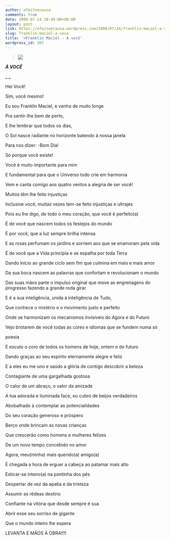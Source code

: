 ```yaml
---
author: efeitoecausa
comments: true
date: 2008-07-24 18:49:00+00:00
layout: post
link: https://efeitoecausa.wordpress.com/2008/07/24/franklin-maciel-a-voce/
slug: franklin-maciel-a-voce
title: '>Franklin Maciel - À você'
wordpress_id: 387
---
```


>[![](http://bp1.blogger.com/_XtLLz2xI81Y/SIjO-TZOP9I/AAAAAAAAANs/wbrHI3B_I68/s320/franklin+maciel.jpg)](http://bp1.blogger.com/_XtLLz2xI81Y/SIjO-TZOP9I/AAAAAAAAANs/wbrHI3B_I68/s1600-h/franklin+maciel.jpg)  


**_À VOCÊ_**

 

**_ _**

 

Hei Você!

 

Sim, você mesmo!

 

Eu sou Franklin Maciel, e venho de muito longe

 

Pra sentir-lhe bem de perto,

 

E lhe lembrar que todos os dias,

 

O Sol nasce radiante no horizonte batendo à nossa janela

 

Para nos dizer: -Bom Dia!

 

Só porque você existe!

 

Você é muito importante para mim

 

E fundamental para que o Universo todo crie em harmonia

 

Vem e canta comigo aos quatro ventos a alegria de ser você!

 

 

Muitos têm lhe feito injustiças

 

Inclusive você, muitas vezes tem-se feito injustiças e ultrajes

 

Pois eu lhe digo, de todo o meu coração, que você é perfeito(a)

 

É de você que nascem todos os festejos do mundo

 

É por você, que a luz sempre brilha intensa

 

E as rosas perfumam os jardins e sorriem aos que se enamoram pela vida

 

É de você que a Vida principia e se espalha por toda Terra

 

Dando início ao grande ciclo sem fim que culmina em mais e mais amor

 

 

Da sua boca nascem as palavras que confortam e revolucionam o mundo

 

Das suas mãos parte o impulso original que move as engrenagens do progresso fazendo a grande roda girar

 

E é a sua inteligência, unida à inteligência de Tudo,

 

Que conhece o mistério e o movimento justo e perfeito

 

Onde se harmonizam os mecanismos invisíveis do Agora e do Futuro

 

 

Vejo brotarem de você todas as cores e idiomas que se fundem numa só

 

poesia

 

E escuto o coro de todos os homens de hoje, ontem e do futuro 

 

Dando graças ao seu espírito eternamente alegre e feliz

 

E a eles eu me uno e saúdo a glória de contigo descobrir a beleza

 

Contagiante de uma gargalhada gostosa

 

O calor de um abraço, o valor da amizade

 

 

A tua adorada e iluminada face, eu cubro de beijos verdadeiros

 

Abobalhado à contemplar as potencialidades

 

Do seu coração generoso e próspero

 

Berço onde brincam as novas crianças

 

Que crescerão como homens e mulheres felizes

 

De um novo tempo concebido no amor

 

 

Agora, meu(minha) mais querido(a) amigo(a)

 

É chegada a hora de erguer a cabeça ao patamar mais alto

 

Esticar-se inteiro(a) na pontinha dos pés

 

Despertar de vez da apatia e da tristeza

 

Assumir as rédeas destino

 

Confiante na vitória que desde sempre é sua

 

Abrir esse seu sorriso de gigante

 

Que o mundo inteiro lhe espera

 

LEVANTA E MÃOS À OBRA!!!!
